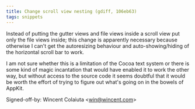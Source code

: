```yaml
---
title: Change scroll view nesting (gdiff, 106eb63)
tags: snippets
---
```


Instead of putting the gutter views and file views inside a scroll view put only the file views inside; this change is apparently necessary because otherwise I can't get the autoresizing behaviour and auto-showing/hiding of the horizontal scroll bar to work.

I am not sure whether this is a limitation of the Cocoa text system or there is some kind of magic incantation that would have enabled it to work the other way, but without access to the source code it seems doubtful that it would be worth the effort of trying to figure out what's going on in the bowels of AppKit.

Signed-off-by: Wincent Colaiuta &lt;win@wincent.com&gt;
